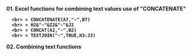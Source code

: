 <b>01. Excel functions for combining text values use of "CONCATENATE"

      <br> = CONCATENATE(A7,"-",B7) 
      <br> = H2&"-"&I2&"-"&J2 
      <br> = CONCAT(A2,"-",B2) 
      <br> = TEXTJOIN("-",TRUE,H3:J3) 

<b>02. Combining text functions
